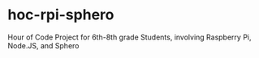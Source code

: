 # hoc-rpi-sphero
Hour of Code Project for 6th-8th grade Students, involving Raspberry Pi, Node.JS, and Sphero
